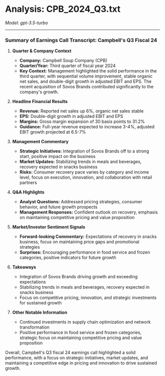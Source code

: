 # Analysis: CPB_2024_Q3.txt

*Model: gpt-3.5-turbo*

---

### Summary of Earnings Call Transcript: Campbell's Q3 Fiscal 24

1. **Quarter & Company Context**
   - **Company:** Campbell Soup Company (CPB)
   - **Quarter/Year:** Third quarter of fiscal year 2024
   - **Key Context:** Management highlighted the solid performance in the third quarter, with sequential volume improvement, stable organic net sales, and double-digit growth in adjusted EBIT and EPS. The recent acquisition of Sovos Brands contributed significantly to the company's growth.

2. **Headline Financial Results**
   - **Revenue:** Reported net sales up 6%, organic net sales stable
   - **EPS:** Double-digit growth in adjusted EBIT and EPS
   - **Margins:** Gross margin expansion of 30 basis points to 31.2%
   - **Guidance:** Full-year revenue expected to increase 3-4%, adjusted EBIT growth projected at 6.5-7%

3. **Management Commentary**
   - **Strategic Initiatives:** Integration of Sovos Brands off to a strong start, positive impact on the business
   - **Market Updates:** Stabilizing trends in meals and beverages, recovery expected in snacks business
   - **Risks:** Consumer recovery pace varies by category and income level, focus on execution, innovation, and collaboration with retail partners

4. **Q&A Highlights**
   - **Analyst Questions:** Addressed pricing strategies, consumer behavior, and future growth prospects
   - **Management Responses:** Confident outlook on recovery, emphasis on maintaining competitive pricing and value proposition

5. **Market/Investor Sentiment Signals**
   - **Forward-looking Commentary:** Expectations of recovery in snacks business, focus on maintaining price gaps and promotional strategies
   - **Surprises:** Encouraging performance in food service and frozen categories, positive indicators for future growth

6. **Takeaways**
   - Integration of Sovos Brands driving growth and exceeding expectations
   - Stabilizing trends in meals and beverages, recovery expected in snacks business
   - Focus on competitive pricing, innovation, and strategic investments for sustained growth

7. **Other Notable Information**
   - Continued investments in supply chain optimization and network transformation
   - Positive performance in food service and frozen categories, strategic focus on maintaining competitive pricing and value proposition

Overall, Campbell's Q3 fiscal 24 earnings call highlighted a solid performance, with a focus on strategic initiatives, market updates, and maintaining a competitive edge in pricing and innovation to drive sustained growth.